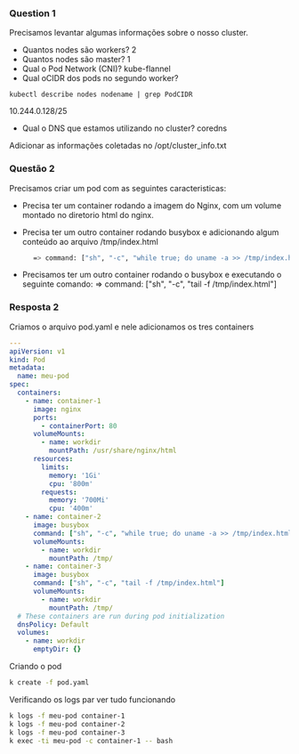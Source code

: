 ### Question 1
Precisamos levantar algumas informações sobre o nosso cluster.
- Quantos nodes são workers?
2
- Quantos nodes são master?
1
- Qual o Pod Network (CNI)?
kube-flannel 
- Qual oCIDR dos pods no segundo worker?
```
kubectl describe nodes nodename | grep PodCIDR
```
10.244.0.128/25
- Qual o DNS que estamos utilizando no cluster?
coredns

Adicionar as informações coletadas no /opt/cluster_info.txt


### Questão 2
Precisamos criar um pod com as seguintes caracteristicas:

- Precisa ter um container rodando a imagem do Nginx, com um volume montado no
  diretorio html do nginx.

- Precisa ter um outro container rodando busybox e adicionando algum conteúdo
  ao arquivo /tmp/index.html

```bash
      => command: ["sh", "-c", "while true; do uname -a >> /tmp/index.html; date >> /tmp/index.html; sleep 2; done"]
```

- Precisamos ter um outro container rodando o busybox e executando o seguinte
  comando:
      => command: ["sh", "-c", "tail -f /tmp/index.html"]

### Resposta 2

Criamos o arquivo pod.yaml e nele adicionamos os tres containers

```yaml
---
apiVersion: v1
kind: Pod
metadata:
  name: meu-pod
spec:
  containers:
    - name: container-1
      image: nginx
      ports:
        - containerPort: 80
      volumeMounts:
        - name: workdir
          mountPath: /usr/share/nginx/html
      resources:
        limits:
          memory: '1Gi'
          cpu: '800m'
        requests:
          memory: '700Mi'
          cpu: '400m'
    - name: container-2
      image: busybox
      command: ["sh", "-c", "while true; do uname -a >> /tmp/index.html; date >> /tmp/index.html; sleep 2; done"]
      volumeMounts:
        - name: workdir
          mountPath: /tmp/
    - name: container-3
      image: busybox
      command: ["sh", "-c", "tail -f /tmp/index.html"]
      volumeMounts:
        - name: workdir
          mountPath: /tmp/
  # These containers are run during pod initialization
  dnsPolicy: Default
  volumes:
    - name: workdir
      emptyDir: {}
```

Criando o pod
```bash
k create -f pod.yaml
```

Verificando os logs par ver tudo funcionando

```bash
k logs -f meu-pod container-1
k logs -f meu-pod container-2
k logs -f meu-pod container-3
k exec -ti meu-pod -c container-1 -- bash
```